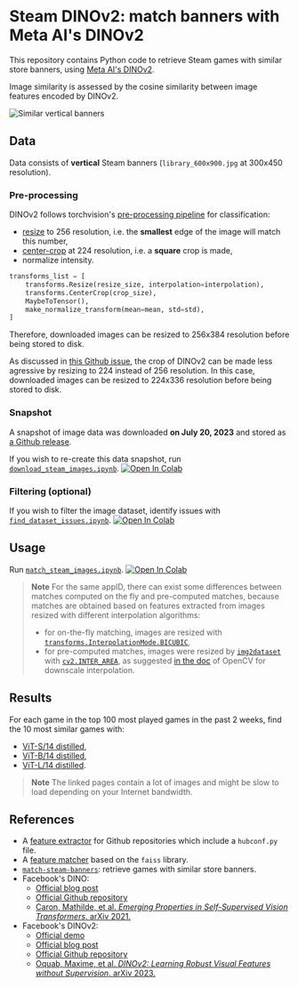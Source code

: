 # Steam DINOv2: match banners with Meta AI's DINOv2

This repository contains Python code to retrieve Steam games with similar store banners, using [Meta AI's DINOv2][fb-dinov2-demo].

Image similarity is assessed by the cosine similarity between image features encoded by DINOv2.

![Similar vertical banners][wiki-cover]

## Data

Data consists of **vertical** Steam banners (`library_600x900.jpg` at 300x450 resolution).

### Pre-processing

DINOv2 follows torchvision's [pre-processing pipeline][dinov2-pre-process] for classification:
- [resize][resize] to 256 resolution, i.e. the **smallest** edge of the image will match this number,
- [center-crop][centercrop] at 224 resolution, i.e. a **square** crop is made,
- normalize intensity.

```python
transforms_list = [
    transforms.Resize(resize_size, interpolation=interpolation),
    transforms.CenterCrop(crop_size),
    MaybeToTensor(),
    make_normalize_transform(mean=mean, std=std),
]
```

Therefore, downloaded images can be resized to 256x384 resolution before being stored to disk.

As discussed in [this Github issue][dinov2-pre-process-issue], the crop of DINOv2 can be made less agressive by resizing to 224 instead of 256 resolution.
In this case, downloaded images can be resized to 224x336 resolution before being stored to disk.

### Snapshot

A snapshot of image data was downloaded **on July 20, 2023** and stored as [a Github release][input-data-github-release].

If you wish to re-create this data snapshot, run [`download_steam_images.ipynb`][input-data-colab-notebook].
[![Open In Colab][colab-badge]][input-data-colab-notebook]

### Filtering (optional)

If you wish to filter the image dataset, identify issues with [`find_dataset_issues.ipynb`][cleanvision-colab-notebook].
[![Open In Colab][colab-badge]][cleanvision-colab-notebook]

## Usage

Run [`match_steam_images.ipynb`][match-colab-notebook].
[![Open In Colab][colab-badge]][match-colab-notebook]

> **Note**
> For the same appID, there can exist some differences between matches computed on the fly and pre-computed matches, because matches are obtained based on features extracted from images resized with different interpolation algorithms:
> - for on-the-fly matching, images are resized with [`transforms.InterpolationMode.BICUBIC`][dinov2-bicubic-interpolation],
> - for pre-computed matches, images were resized by [`img2dataset`][img2dataset-downscale-interpolation] with [`cv2.INTER_AREA`][opencv-interpolation-flags], as suggested [in the doc][opencv-resize] of OpenCV for downscale interpolation.

## Results

For each game in the top 100 most played games in the past 2 weeks, find the 10 most similar games with:
- [ViT-S/14 distilled][wiki-results-ViTS],
- [ViT-B/14 distilled][wiki-results-ViTB],
- [ViT-L/14 distilled][wiki-results-ViTL].

> **Note**
> The linked pages contain a lot of images and might be slow to load depending on your Internet bandwidth.

## References

-   A [feature extractor][feature-extractor] for Github repositories which include a `hubconf.py` file.
-   A [feature matcher][feature-matcher] based on the `faiss` library.
-   [`match-steam-banners`][github-match-steam-banners]: retrieve games with similar store banners.
-   Facebook's DINO:
    - [Official blog post][fb-dino-blog]
    - [Official Github repository][fb-dino-code]
    - [Caron, Mathilde, et al. *Emerging Properties in Self-Supervised Vision Transformers*. arXiv 2021.][fb-dino-paper] 
-   Facebook's DINOv2:
    - [Official demo][fb-dinov2-demo]
    - [Official blog post][fb-dinov2-blog]
    - [Official Github repository][fb-dinov2-code]
    - [Oquab, Maxime, et al. *DINOv2: Learning Robust Visual Features without Supervision*. arXiv 2023.][fb-dinov2-paper] 

<!-- Definitions -->

[wiki-cover]: <https://github.com/woctezuma/steam-DINOv2/wiki/img/illustration.jpg>

[dinov2-pre-process]: <https://github.com/facebookresearch/dinov2/blob/f8969297dbe53373b4041bf47d997a8dcc8d2077/dinov2/data/transforms.py#L86-L91>

[fb-dino-blog]: <https://ai.facebook.com/blog/dino-paws-computer-vision-with-self-supervised-transformers-and-10x-more-efficient-training>
[fb-dino-code]: <https://github.com/facebookresearch/dino>
[fb-dino-paper]: <https://arxiv.org/abs/2104.14294>

[fb-dinov2-demo]: <https://dinov2.metademolab.com/>
[fb-dinov2-blog]: <https://ai.facebook.com/blog/dino-v2-computer-vision-self-supervised-learning/>
[fb-dinov2-code]: <https://github.com/facebookresearch/dinov2>
[fb-dinov2-paper]: <https://arxiv.org/abs/2304.07193>

[resize]: <https://pytorch.org/vision/main/generated/torchvision.transforms.Resize.html>
[centercrop]: <https://pytorch.org/vision/main/generated/torchvision.transforms.CenterCrop.html>
[dinov2-pre-process-issue]: <https://github.com/facebookresearch/dinov2/issues/86#issuecomment-1537198785>

[feature-extractor]: <https://github.com/woctezuma/feature-extractor>
[feature-matcher]: <https://github.com/woctezuma/feature-matcher>
[github-match-steam-banners]: <https://github.com/woctezuma/match-steam-banners>

[dinov2-bicubic-interpolation]: <https://github.com/facebookresearch/dinov2/blob/c3c2683a13cde94d4d99f523cf4170384b00c34c/dinov2/data/transforms.py#L81>
[opencv-interpolation-flags]: <https://docs.opencv.org/4.8.0/da/d54/group__imgproc__transform.html#ga5bb5a1fea74ea38e1a5445ca803ff121>
[img2dataset-downscale-interpolation]: <https://github.com/rom1504/img2dataset/blob/f0188aedb897f94eb0d39ccefba641174244b927/img2dataset/resizer.py#L88>
[opencv-resize]: <https://docs.opencv.org/4.8.0/da/d54/group__imgproc__transform.html#ga47a974309e9102f5f08231edc7e7529d>

[wiki-results-ViTS]: <https://github.com/woctezuma/steam-DINOv2/wiki/Benchmark-top100-ViT%E2%80%90S-14>
[wiki-results-ViTB]: <https://github.com/woctezuma/steam-DINOv2/wiki/Benchmark-top100-ViT%E2%80%90B-14>
[wiki-results-ViTL]: <https://github.com/woctezuma/steam-DINOv2/wiki/Benchmark-top100-ViT%E2%80%90L-14>

[input-data-github-release]: <https://github.com/woctezuma/steam-DINOv2/releases/tag/input>
[input-data-colab-notebook]: <https://colab.research.google.com/github/woctezuma/steam-DINOv2/blob/main/download_steam_images.ipynb>
[cleanvision-colab-notebook]: <https://colab.research.google.com/github/woctezuma/steam-DINOv2/blob/main/find_dataset_issues.ipynb>
[match-colab-notebook]: <https://colab.research.google.com/github/woctezuma/steam-DINOv2/blob/main/match_steam_images.ipynb>
[colab-badge]: <https://colab.research.google.com/assets/colab-badge.svg>
